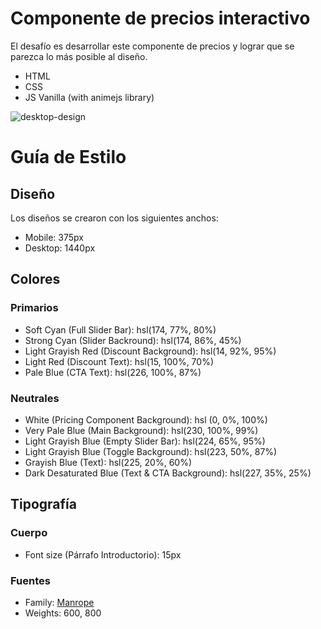 # Componente de precios interactivo

El desafío es desarrollar este componente de precios y lograr que se parezca lo más posible al diseño.

- HTML
- CSS
- JS Vanilla (with animejs library)

![desktop-design](https://user-images.githubusercontent.com/112582420/197022446-abe6e03d-1328-4c19-af6b-7d0868bb5fe7.jpg)

# Guía de Estilo

## Diseño

Los diseños se crearon con los siguientes anchos:

- Mobile: 375px
- Desktop: 1440px

## Colores
### Primarios

- Soft Cyan (Full Slider Bar): hsl(174, 77%, 80%)
- Strong Cyan (Slider Backround): hsl(174, 86%, 45%)
- Light Grayish Red (Discount Background): hsl(14, 92%, 95%)
- Light Red (Discount Text): hsl(15, 100%, 70%)
- Pale Blue (CTA Text): hsl(226, 100%, 87%)

### Neutrales

- White (Pricing Component Background): hsl (0, 0%, 100%)
- Very Pale Blue (Main Background): hsl(230, 100%, 99%)
- Light Grayish Blue (Empty Slider Bar): hsl(224, 65%, 95%)
- Light Grayish Blue (Toggle Background): hsl(223, 50%, 87%)
- Grayish Blue (Text): hsl(225, 20%, 60%)
- Dark Desaturated Blue (Text & CTA Background): hsl(227, 35%, 25%)

## Tipografía

### Cuerpo

- Font size (Párrafo Introductorio): 15px

### Fuentes

- Family: [Manrope](https://fonts.google.com/specimen/Manrope)
- Weights: 600, 800
